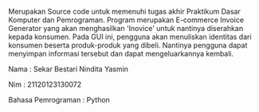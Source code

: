 Merupakan Source code untuk memenuhi tugas akhir Praktikum Dasar Komputer dan Pemrograman. Program merupakan E-commerce Invoice Generator yang akan menghasilkan 'Inovice' untuk nantinya diserahkan kepada konsumen. Pada GUI ini, pengguna akan menuliskan identitas dari konsumen beserta produk-produk yang dibeli. Nantinya pengguna dapat menyimpan informasi tersebut dan dapat mengeluarkannya kembali. 

Nama : Sekar Bestari Nindita Yasmin

Nim : 21120123130072

Bahasa Pemrograman : Python
